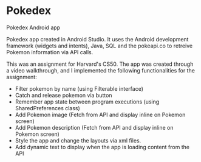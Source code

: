 # Pokedex
Pokedex Android app

Pokedex app created in Android Studio. It uses the Android development framework (widgets and intents), Java, SQL and the pokeapi.co to retreive Pokemon information via API calls.

This was an assignment for Harvard's CS50. The app was created through a video walkthrough, and I implemented the following functionalities for the assignment:
- Filter pokemon by name (using Filterable interface)
- Catch and release pokemon via button
- Remember app state between program executions (using SharedPreferences class)
- Add Pokemon image (Fetch from API and display inline on Pokemon screen)
- Add Pokemon description (Fetch from API and display inline on Pokemon screen)
- Style the app and change the layouts via xml files. 
- Add dynamic text to display when the app is loading content from the API
